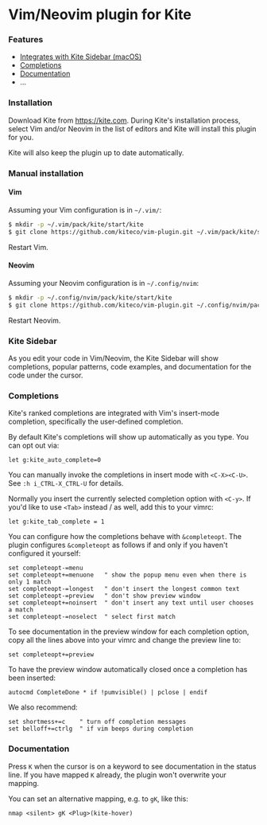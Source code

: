 # Vim/Neovim plugin for Kite


### Features

- [Integrates with Kite Sidebar (macOS)](#kite-sidebar)
- [Completions](#completions)
- [Documentation](#documentation)
- ...


### Installation

Download Kite from https://kite.com.  During Kite's installation process, select Vim and/or Neovim in the list of editors and Kite will install this plugin for you.

Kite will also keep the plugin up to date automatically.


### Manual installation

#### Vim

Assuming your Vim configuration is in `~/.vim/`:

```sh
$ mkdir -p ~/.vim/pack/kite/start/kite
$ git clone https://github.com/kiteco/vim-plugin.git ~/.vim/pack/kite/start/kite/
```

Restart Vim.


#### Neovim

Assuming your Neovim configuration is in `~/.config/nvim`:

```sh
$ mkdir -p ~/.config/nvim/pack/kite/start/kite
$ git clone https://github.com/kiteco/vim-plugin.git ~/.config/nvim/pack/kite/start/kite/
```

Restart Neovim.


### Kite Sidebar

As you edit your code in Vim/Neovim, the Kite Sidebar will show completions, popular patterns, code examples, and documentation for the code under the cursor.


### Completions

Kite's ranked completions are integrated with Vim's insert-mode completion, specifically the user-defined completion.

By default Kite's completions will show up automatically as you type.  You can opt out via:

```viml
let g:kite_auto_complete=0
```

You can manually invoke the completions in insert mode with `<C-X><C-U>`.  See `:h i_CTRL-X_CTRL-U` for details.

Normally you insert the currently selected completion option with `<C-y>`.  If you'd like to use `<Tab>` instead / as well, add this to your vimrc:

```viml
let g:kite_tab_complete = 1
```

You can configure how the completions behave with `&completeopt`.  The plugin configures `&completeopt` as follows if and only if you haven't configured it yourself:

```viml
set completeopt-=menu
set completeopt+=menuone   " show the popup menu even when there is only 1 match
set completeopt-=longest   " don't insert the longest common text
set completeopt-=preview   " don't show preview window
set completeopt+=noinsert  " don't insert any text until user chooses a match
set completeopt-=noselect  " select first match
```

To see documentation in the preview window for each completion option, copy all the lines above into your vimrc and change the preview line to:

```viml
set completeopt+=preview
```

To have the preview window automatically closed once a completion has been inserted:

```viml
autocmd CompleteDone * if !pumvisible() | pclose | endif
```

We also recommend:

```viml
set shortmess+=c    " turn off completion messages
set belloff+=ctrlg  " if vim beeps during completion
```


### Documentation

Press `K` when the cursor is on a keyword to see documentation in the status line.  If you have mapped `K` already, the plugin won't overwrite your mapping.

You can set an alternative mapping, e.g. to `gK`, like this:

```viml
nmap <silent> gK <Plug>(kite-hover)
```

